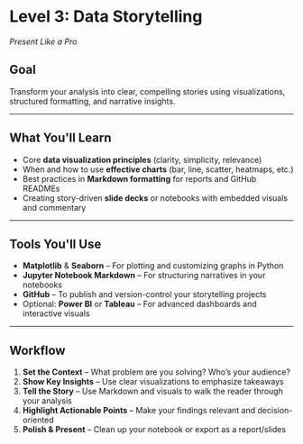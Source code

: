 # Level 3: Data Storytelling 

_Present Like a Pro_

## Goal
Transform your analysis into clear, compelling stories using visualizations, structured formatting, and narrative insights.

---

## What You'll Learn
- Core **data visualization principles** (clarity, simplicity, relevance)
- When and how to use **effective charts** (bar, line, scatter, heatmaps, etc.)
- Best practices in **Markdown formatting** for reports and GitHub READMEs
- Creating story-driven **slide decks** or notebooks with embedded visuals and commentary

---

## Tools You'll Use
- **Matplotlib** & **Seaborn** – For plotting and customizing graphs in Python  
- **Jupyter Notebook Markdown** – For structuring narratives in your notebooks  
- **GitHub** – To publish and version-control your storytelling projects  
- Optional: **Power BI** or **Tableau** – For advanced dashboards and interactive visuals  

---

## Workflow
1. **Set the Context** – What problem are you solving? Who’s your audience?
2. **Show Key Insights** – Use clear visualizations to emphasize takeaways
3. **Tell the Story** – Use Markdown and visuals to walk the reader through your analysis
4. **Highlight Actionable Points** – Make your findings relevant and decision-oriented
5. **Polish & Present** – Clean up your notebook or export as a report/slides



